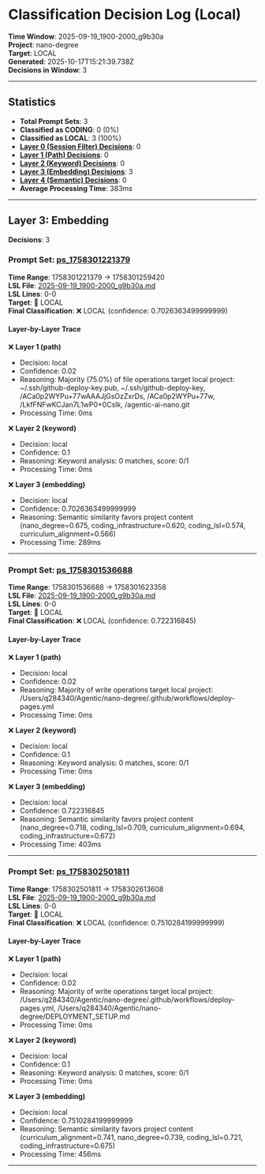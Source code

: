 # Classification Decision Log (Local)

**Time Window**: 2025-09-19_1900-2000_g9b30a<br>
**Project**: nano-degree<br>
**Target**: LOCAL<br>
**Generated**: 2025-10-17T15:21:39.738Z<br>
**Decisions in Window**: 3

---

## Statistics

- **Total Prompt Sets**: 3
- **Classified as CODING**: 0 (0%)
- **Classified as LOCAL**: 3 (100%)
- **[Layer 0 (Session Filter) Decisions](#layer-0-session-filter)**: 0
- **[Layer 1 (Path) Decisions](#layer-1-path)**: 0
- **[Layer 2 (Keyword) Decisions](#layer-2-keyword)**: 0
- **[Layer 3 (Embedding) Decisions](#layer-3-embedding)**: 3
- **[Layer 4 (Semantic) Decisions](#layer-4-semantic)**: 0
- **Average Processing Time**: 383ms

---

## Layer 3: Embedding

**Decisions**: 3

### Prompt Set: [ps_1758301221379](../../history/2025-09-19_1900-2000_g9b30a.md#ps_1758301221379)

**Time Range**: 1758301221379 → 1758301259420<br>
**LSL File**: [2025-09-19_1900-2000_g9b30a.md](../../history/2025-09-19_1900-2000_g9b30a.md#ps_1758301221379)<br>
**LSL Lines**: 0-0<br>
**Target**: 📍 LOCAL<br>
**Final Classification**: ❌ LOCAL (confidence: 0.7026363499999999)

#### Layer-by-Layer Trace

❌ **Layer 1 (path)**
- Decision: local
- Confidence: 0.02
- Reasoning: Majority (75.0%) of file operations target local project: ~/.ssh/github-deploy-key.pub, ~/.ssh/github-deploy-key, /ACa0p2WYPu+77wAAAJjGsOzZxrDs, /ACa0p2WYPu+77w, /LkfFNFwKCJan7L1wP0+0Cslk, /agentic-ai-nano.git
- Processing Time: 0ms

❌ **Layer 2 (keyword)**
- Decision: local
- Confidence: 0.1
- Reasoning: Keyword analysis: 0 matches, score: 0/1
- Processing Time: 0ms

❌ **Layer 3 (embedding)**
- Decision: local
- Confidence: 0.7026363499999999
- Reasoning: Semantic similarity favors project content (nano_degree=0.675, coding_infrastructure=0.620, coding_lsl=0.574, curriculum_alignment=0.566)
- Processing Time: 289ms

---

### Prompt Set: [ps_1758301536688](../../history/2025-09-19_1900-2000_g9b30a.md#ps_1758301536688)

**Time Range**: 1758301536688 → 1758301623358<br>
**LSL File**: [2025-09-19_1900-2000_g9b30a.md](../../history/2025-09-19_1900-2000_g9b30a.md#ps_1758301536688)<br>
**LSL Lines**: 0-0<br>
**Target**: 📍 LOCAL<br>
**Final Classification**: ❌ LOCAL (confidence: 0.722316845)

#### Layer-by-Layer Trace

❌ **Layer 1 (path)**
- Decision: local
- Confidence: 0.02
- Reasoning: Majority of write operations target local project: /Users/q284340/Agentic/nano-degree/.github/workflows/deploy-pages.yml
- Processing Time: 0ms

❌ **Layer 2 (keyword)**
- Decision: local
- Confidence: 0.1
- Reasoning: Keyword analysis: 0 matches, score: 0/1
- Processing Time: 0ms

❌ **Layer 3 (embedding)**
- Decision: local
- Confidence: 0.722316845
- Reasoning: Semantic similarity favors project content (nano_degree=0.718, coding_lsl=0.709, curriculum_alignment=0.694, coding_infrastructure=0.672)
- Processing Time: 403ms

---

### Prompt Set: [ps_1758302501811](../../history/2025-09-19_1900-2000_g9b30a.md#ps_1758302501811)

**Time Range**: 1758302501811 → 1758302613608<br>
**LSL File**: [2025-09-19_1900-2000_g9b30a.md](../../history/2025-09-19_1900-2000_g9b30a.md#ps_1758302501811)<br>
**LSL Lines**: 0-0<br>
**Target**: 📍 LOCAL<br>
**Final Classification**: ❌ LOCAL (confidence: 0.7510284199999999)

#### Layer-by-Layer Trace

❌ **Layer 1 (path)**
- Decision: local
- Confidence: 0.02
- Reasoning: Majority of write operations target local project: /Users/q284340/Agentic/nano-degree/.github/workflows/deploy-pages.yml, /Users/q284340/Agentic/nano-degree/DEPLOYMENT_SETUP.md
- Processing Time: 0ms

❌ **Layer 2 (keyword)**
- Decision: local
- Confidence: 0.1
- Reasoning: Keyword analysis: 0 matches, score: 0/1
- Processing Time: 0ms

❌ **Layer 3 (embedding)**
- Decision: local
- Confidence: 0.7510284199999999
- Reasoning: Semantic similarity favors project content (curriculum_alignment=0.741, nano_degree=0.739, coding_lsl=0.721, coding_infrastructure=0.675)
- Processing Time: 456ms

---

